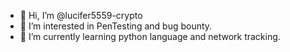 - 👋 Hi, I’m @lucifer5559-crypto
- 👀 I’m interested in PenTesting and bug bounty. 
- 🌱 I’m currently learning python language and network tracking. 

<!---
lucifer5559-crypto/lucifer5559-crypto is a ✨ special ✨ repository because its `README.md` (this file) appears on your GitHub profile.
You can click the Preview link to take a look at your changes.
--->
